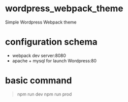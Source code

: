 # wordpress_webpack_theme
Simple Wordpress Webpack theme

# configuration schema
- webpack dev server:8080
- apache + mysql for launch Wordpress:80

# basic command
> npm run dev
> npm run prod
